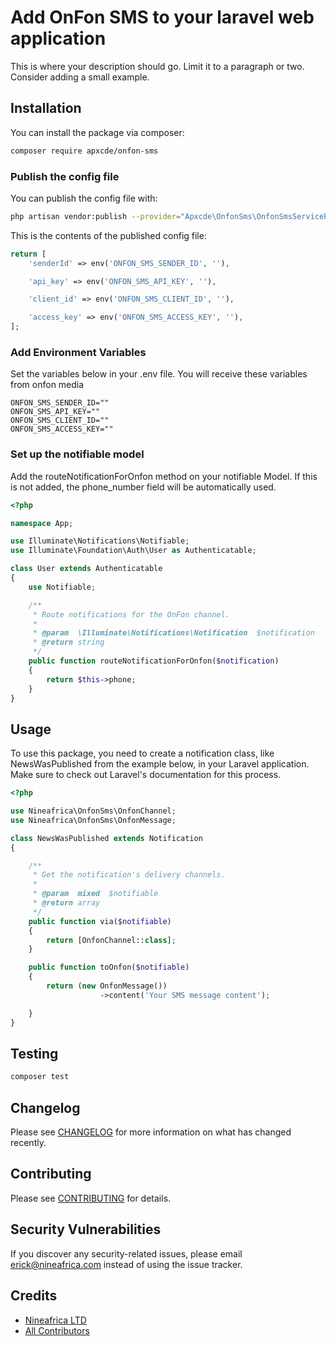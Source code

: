 # Add OnFon SMS to your laravel web application

This is where your description should go. Limit it to a paragraph or two. Consider adding a small example.

## Installation

You can install the package via composer:

```bash
composer require apxcde/onfon-sms
```

### Publish the config file

You can publish the config file with:
```bash
php artisan vendor:publish --provider="Apxcde\OnfonSms\OnfonSmsServiceProvider" --tag="onfon-sms-config"
```

This is the contents of the published config file:

```php
return [
    'senderId' => env('ONFON_SMS_SENDER_ID', ''),

    'api_key' => env('ONFON_SMS_API_KEY', ''),

    'client_id' => env('ONFON_SMS_CLIENT_ID', ''),

    'access_key' => env('ONFON_SMS_ACCESS_KEY', ''),
];
```

### Add Environment Variables

Set the variables below in your .env file. You will receive these variables from onfon media

```dotenv
ONFON_SMS_SENDER_ID=""
ONFON_SMS_API_KEY=""
ONFON_SMS_CLIENT_ID=""
ONFON_SMS_ACCESS_KEY=""
```

### Set up the notifiable model

Add the routeNotificationForOnfon method on your notifiable Model. If this is not added, the phone_number field will be automatically used.

```php
<?php

namespace App;

use Illuminate\Notifications\Notifiable;
use Illuminate\Foundation\Auth\User as Authenticatable;

class User extends Authenticatable
{
    use Notifiable;

    /**
     * Route notifications for the OnFon channel.
     *
     * @param  \Illuminate\Notifications\Notification  $notification
     * @return string
     */
    public function routeNotificationForOnfon($notification)
    {
        return $this->phone;
    }
}
```

## Usage

To use this package, you need to create a notification class, like NewsWasPublished from the example below, in your Laravel application. Make sure to check out Laravel's documentation for this process.

```php
<?php

use Nineafrica\OnfonSms\OnfonChannel;
use Nineafrica\OnfonSms\OnfonMessage;

class NewsWasPublished extends Notification
{

    /**
     * Get the notification's delivery channels.
     *
     * @param  mixed  $notifiable
     * @return array
     */
    public function via($notifiable)
    {
        return [OnfonChannel::class];
    }

    public function toOnfon($notifiable)
    {
		return (new OnfonMessage())
                    ->content('Your SMS message content');

    }
}
```

## Testing

```bash
composer test
```

## Changelog

Please see [CHANGELOG](CHANGELOG.md) for more information on what has changed recently.

## Contributing

Please see [CONTRIBUTING](.github/CONTRIBUTING.md) for details.

## Security Vulnerabilities

If you discover any security-related issues, please email erick@nineafrica.com instead of using the issue tracker.

## Credits

- [Nineafrica LTD](https://github.com/nineafrica)
- [All Contributors](../../contributors)
